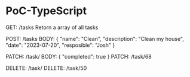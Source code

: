 # PoC-TypeScript

GET: /tasks
Retorn a array of all tasks

POST: /tasks
BODY: {
  "name": "Clean",
  "description": "Clean my house",
  "date": "2023-07-20",
  "resposible": "Josh"
}

PATCH: /task/<id>
BODY: { "completed": true }
PATCH: /task/68

DELETE: /task/<id>
DELETE: /task/50
